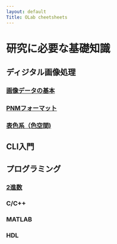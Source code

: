 ```yaml
---
layout: default
Title: OLab cheetsheets
---
```

# 研究に必要な基礎知識

## ディジタル画像処理

### [画像データの基本](./basic_of_imagedata.md)

### [PNMフォーマット](./pnm_formats.md)

### [表色系（色空間)](./ColorSpaces.md)

## CLI入門

## プログラミング
### [2進数](./binary_values.md)

### C/C++

### MATLAB

### HDL

